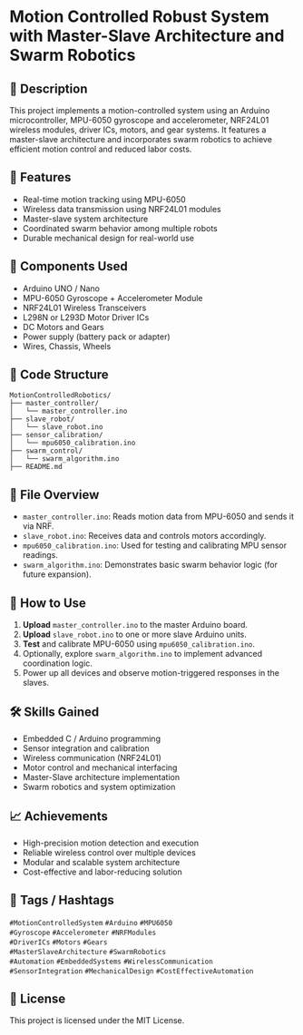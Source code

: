 # Motion Controlled Robust System with Master-Slave Architecture and Swarm Robotics

## 📌 Description
This project implements a motion-controlled system using an Arduino microcontroller, MPU-6050 gyroscope and accelerometer, NRF24L01 wireless modules, driver ICs, motors, and gear systems. It features a master-slave architecture and incorporates swarm robotics to achieve efficient motion control and reduced labor costs.

## 🚀 Features
- Real-time motion tracking using MPU-6050
- Wireless data transmission using NRF24L01 modules
- Master-slave system architecture
- Coordinated swarm behavior among multiple robots
- Durable mechanical design for real-world use

## 🔧 Components Used
- Arduino UNO / Nano
- MPU-6050 Gyroscope + Accelerometer Module
- NRF24L01 Wireless Transceivers
- L298N or L293D Motor Driver ICs
- DC Motors and Gears
- Power supply (battery pack or adapter)
- Wires, Chassis, Wheels

## 📁 Code Structure

```
MotionControlledRobotics/
├── master_controller/
│   └── master_controller.ino
├── slave_robot/
│   └── slave_robot.ino
├── sensor_calibration/
│   └── mpu6050_calibration.ino
├── swarm_control/
│   └── swarm_algorithm.ino
├── README.md
```


## 📜 File Overview
- `master_controller.ino`: Reads motion data from MPU-6050 and sends it via NRF.
- `slave_robot.ino`: Receives data and controls motors accordingly.
- `mpu6050_calibration.ino`: Used for testing and calibrating MPU sensor readings.
- `swarm_algorithm.ino`: Demonstrates basic swarm behavior logic (for future expansion).

## 🧪 How to Use
1. **Upload** `master_controller.ino` to the master Arduino board.
2. **Upload** `slave_robot.ino` to one or more slave Arduino units.
3. **Test** and calibrate MPU-6050 using `mpu6050_calibration.ino`.
4. Optionally, explore `swarm_algorithm.ino` to implement advanced coordination logic.
5. Power up all devices and observe motion-triggered responses in the slaves.

## 🛠 Skills Gained
- Embedded C / Arduino programming
- Sensor integration and calibration
- Wireless communication (NRF24L01)
- Motor control and mechanical interfacing
- Master-Slave architecture implementation
- Swarm robotics and system optimization

## 📈 Achievements
- High-precision motion detection and execution
- Reliable wireless control over multiple devices
- Modular and scalable system architecture
- Cost-effective and labor-reducing solution

## 🔗 Tags / Hashtags
`#MotionControlledSystem` `#Arduino` `#MPU6050`  
`#Gyroscope` `#Accelerometer` `#NRFModules`  
`#DriverICs` `#Motors` `#Gears`  
`#MasterSlaveArchitecture` `#SwarmRobotics`  
`#Automation` `#EmbeddedSystems` `#WirelessCommunication`  
`#SensorIntegration` `#MechanicalDesign` `#CostEffectiveAutomation`

## 📝 License
This project is licensed under the MIT License.
